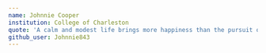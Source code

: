 ```yaml
---
name: Johnnie Cooper
institution: College of Charleston
quote: 'A calm and modest life brings more happiness than the pursuit of success combined with constant restlessness' -Albert Einstein 
github_user: Johnnie843
---
```


